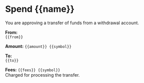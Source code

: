 # Spend {{name}}

You are approving a transfer of funds from a withdrawal account.

**From:**  
`{{from}}`

**Amount:** `{{amount}} {{symbol}}`

**To:**  
`{{to}}`

**Fees:** `{{fees}} {{symbol}}`  
Charged for processing the transfer.
